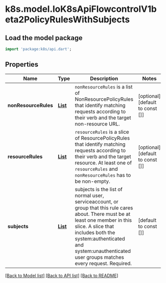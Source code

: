 # k8s.model.IoK8sApiFlowcontrolV1beta2PolicyRulesWithSubjects

## Load the model package
```dart
import 'package:k8s/api.dart';
```

## Properties
Name | Type | Description | Notes
------------ | ------------- | ------------- | -------------
**nonResourceRules** | [**List<IoK8sApiFlowcontrolV1beta2NonResourcePolicyRule>**](IoK8sApiFlowcontrolV1beta2NonResourcePolicyRule.md) | `nonResourceRules` is a list of NonResourcePolicyRules that identify matching requests according to their verb and the target non-resource URL. | [optional] [default to const []]
**resourceRules** | [**List<IoK8sApiFlowcontrolV1beta2ResourcePolicyRule>**](IoK8sApiFlowcontrolV1beta2ResourcePolicyRule.md) | `resourceRules` is a slice of ResourcePolicyRules that identify matching requests according to their verb and the target resource. At least one of `resourceRules` and `nonResourceRules` has to be non-empty. | [optional] [default to const []]
**subjects** | [**List<IoK8sApiFlowcontrolV1beta2Subject>**](IoK8sApiFlowcontrolV1beta2Subject.md) | subjects is the list of normal user, serviceaccount, or group that this rule cares about. There must be at least one member in this slice. A slice that includes both the system:authenticated and system:unauthenticated user groups matches every request. Required. | [default to const []]

[[Back to Model list]](../README.md#documentation-for-models) [[Back to API list]](../README.md#documentation-for-api-endpoints) [[Back to README]](../README.md)



